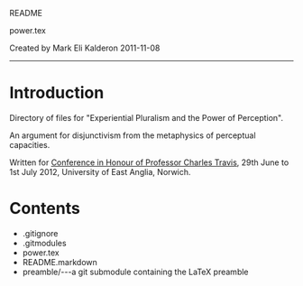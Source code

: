 README

power.tex

Created by Mark Eli Kalderon 2011-11-08

* * *

# Introduction #

Directory of files for "Experiential Pluralism and the Power of Perception".

An argument for disjunctivism from the metaphysics of perceptual capacities.

Written for [Conference in Honour of Professor Charles Travis][], 29th June to 1st July 2012, University of East Anglia, Norwich.

# Contents #

* .gitignore
* .gitmodules
* power.tex
* README.markdown
* preamble/---a git submodule containing the LaTeX preamble

[Conference in Honour of Professor Charles Travis]: http://www.uea.ac.uk/phi/research/conferences/travisconf
